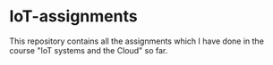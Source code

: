 # IoT-assignments
This repository contains all the assignments which I have done in the course "IoT systems and the Cloud" so far.
